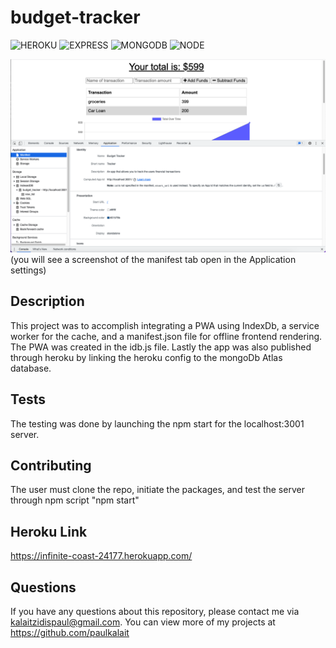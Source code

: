 # budget-tracker

![HEROKU](https://img.shields.io/badge/Heroku-430098?style=for-the-badge&logo=heroku&logoColor=white)
![EXPRESS](https://img.shields.io/badge/Express.js-404D59?style=for-the-badge)
![MONGODB](https://img.shields.io/badge/MongoDB-4EA94B?style=for-the-badge&logo=mongodb&logoColor=white)
![NODE](https://img.shields.io/badge/Node.js-43853D?style=for-the-badge&logo=node.js&logoColor=white)

![Screenshot](public/icons/manifest.png)
(you will see a screenshot of the manifest tab open in the Application settings)

## Description
This project was to accomplish integrating a PWA using IndexDb, a service worker for the cache, and a manifest.json file for offline frontend rendering. The PWA was created in the idb.js file. Lastly the app was also published through heroku by linking the heroku config to the mongoDb Atlas database.

## Tests
The testing was done by launching the npm start for the localhost:3001 server.

## Contributing
  The user must clone the repo, initiate the packages, and test the server through npm script "npm start" 

## Heroku Link
https://infinite-coast-24177.herokuapp.com/

 ## Questions
  If you have any questions about this repository, please contact me via kalaitzidispaul@gmail.com. You can view more of my projects at https://github.com/paulkalait

